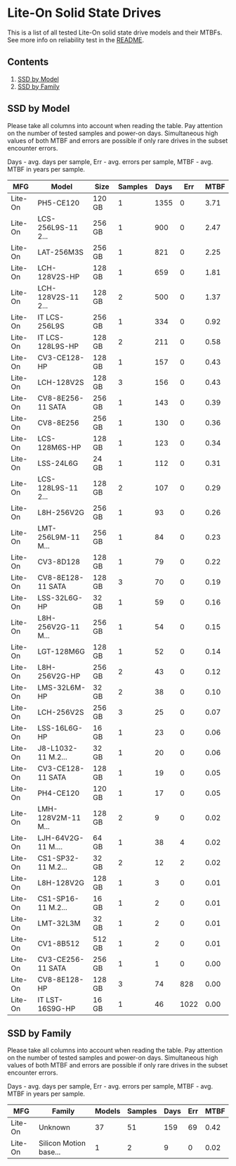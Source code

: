 Lite-On Solid State Drives
==========================

This is a list of all tested Lite-On solid state drive models and their MTBFs. See
more info on reliability test in the [README](https://github.com/bsdhw/SMART).

Contents
--------

1. [ SSD by Model  ](#ssd-by-model)
2. [ SSD by Family ](#ssd-by-family)

SSD by Model
------------

Please take all columns into account when reading the table. Pay attention on the
number of tested samples and power-on days. Simultaneous high values of both MTBF
and errors are possible if only rare drives in the subset encounter errors.

Days - avg. days per sample,
Err  - avg. errors per sample,
MTBF - avg. MTBF in years per sample.

| MFG       | Model              | Size   | Samples | Days  | Err   | MTBF |
|-----------|--------------------|--------|---------|-------|-------|------|
| Lite-On   | PH5-CE120          | 120 GB | 1       | 1355  | 0     | 3.71   |
| Lite-On   | LCS-256L9S-11 2... | 256 GB | 1       | 900   | 0     | 2.47   |
| Lite-On   | LAT-256M3S         | 256 GB | 1       | 821   | 0     | 2.25   |
| Lite-On   | LCH-128V2S-HP      | 128 GB | 1       | 659   | 0     | 1.81   |
| Lite-On   | LCH-128V2S-11 2... | 128 GB | 2       | 500   | 0     | 1.37   |
| Lite-On   | IT LCS-256L9S      | 256 GB | 1       | 334   | 0     | 0.92   |
| Lite-On   | IT LCS-128L9S-HP   | 128 GB | 2       | 211   | 0     | 0.58   |
| Lite-On   | CV3-CE128-HP       | 128 GB | 1       | 157   | 0     | 0.43   |
| Lite-On   | LCH-128V2S         | 128 GB | 3       | 156   | 0     | 0.43   |
| Lite-On   | CV8-8E256-11 SATA  | 256 GB | 1       | 143   | 0     | 0.39   |
| Lite-On   | CV8-8E256          | 256 GB | 1       | 130   | 0     | 0.36   |
| Lite-On   | LCS-128M6S-HP      | 128 GB | 1       | 123   | 0     | 0.34   |
| Lite-On   | LSS-24L6G          | 24 GB  | 1       | 112   | 0     | 0.31   |
| Lite-On   | LCS-128L9S-11 2... | 128 GB | 2       | 107   | 0     | 0.29   |
| Lite-On   | L8H-256V2G         | 256 GB | 1       | 93    | 0     | 0.26   |
| Lite-On   | LMT-256L9M-11 M... | 256 GB | 1       | 84    | 0     | 0.23   |
| Lite-On   | CV3-8D128          | 128 GB | 1       | 79    | 0     | 0.22   |
| Lite-On   | CV8-8E128-11 SATA  | 128 GB | 3       | 70    | 0     | 0.19   |
| Lite-On   | LSS-32L6G-HP       | 32 GB  | 1       | 59    | 0     | 0.16   |
| Lite-On   | L8H-256V2G-11 M... | 256 GB | 1       | 54    | 0     | 0.15   |
| Lite-On   | LGT-128M6G         | 128 GB | 1       | 52    | 0     | 0.14   |
| Lite-On   | L8H-256V2G-HP      | 256 GB | 2       | 43    | 0     | 0.12   |
| Lite-On   | LMS-32L6M-HP       | 32 GB  | 2       | 38    | 0     | 0.10   |
| Lite-On   | LCH-256V2S         | 256 GB | 3       | 25    | 0     | 0.07   |
| Lite-On   | LSS-16L6G-HP       | 16 GB  | 1       | 23    | 0     | 0.06   |
| Lite-On   | J8-L1032-11 M.2... | 32 GB  | 1       | 20    | 0     | 0.06   |
| Lite-On   | CV3-CE128-11 SATA  | 128 GB | 1       | 19    | 0     | 0.05   |
| Lite-On   | PH4-CE120          | 120 GB | 1       | 17    | 0     | 0.05   |
| Lite-On   | LMH-128V2M-11 M... | 128 GB | 2       | 9     | 0     | 0.02   |
| Lite-On   | LJH-64V2G-11 M.... | 64 GB  | 1       | 38    | 4     | 0.02   |
| Lite-On   | CS1-SP32-11 M.2... | 32 GB  | 2       | 12    | 2     | 0.02   |
| Lite-On   | L8H-128V2G         | 128 GB | 1       | 3     | 0     | 0.01   |
| Lite-On   | CS1-SP16-11 M.2... | 16 GB  | 1       | 2     | 0     | 0.01   |
| Lite-On   | LMT-32L3M          | 32 GB  | 1       | 2     | 0     | 0.01   |
| Lite-On   | CV1-8B512          | 512 GB | 1       | 2     | 0     | 0.01   |
| Lite-On   | CV3-CE256-11 SATA  | 256 GB | 1       | 1     | 0     | 0.00   |
| Lite-On   | CV8-8E128-HP       | 128 GB | 3       | 74    | 828   | 0.00   |
| Lite-On   | IT LST-16S9G-HP    | 16 GB  | 1       | 46    | 1022  | 0.00   |

SSD by Family
-------------

Please take all columns into account when reading the table. Pay attention on the
number of tested samples and power-on days. Simultaneous high values of both MTBF
and errors are possible if only rare drives in the subset encounter errors.

Days - avg. days per sample,
Err  - avg. errors per sample,
MTBF - avg. MTBF in years per sample.

| MFG       | Family                 | Models | Samples | Days  | Err   | MTBF |
|-----------|------------------------|--------|---------|-------|-------|------|
| Lite-On   | Unknown                | 37     | 51      | 159   | 69    | 0.42   |
| Lite-On   | Silicon Motion base... | 1      | 2       | 9     | 0     | 0.02   |
